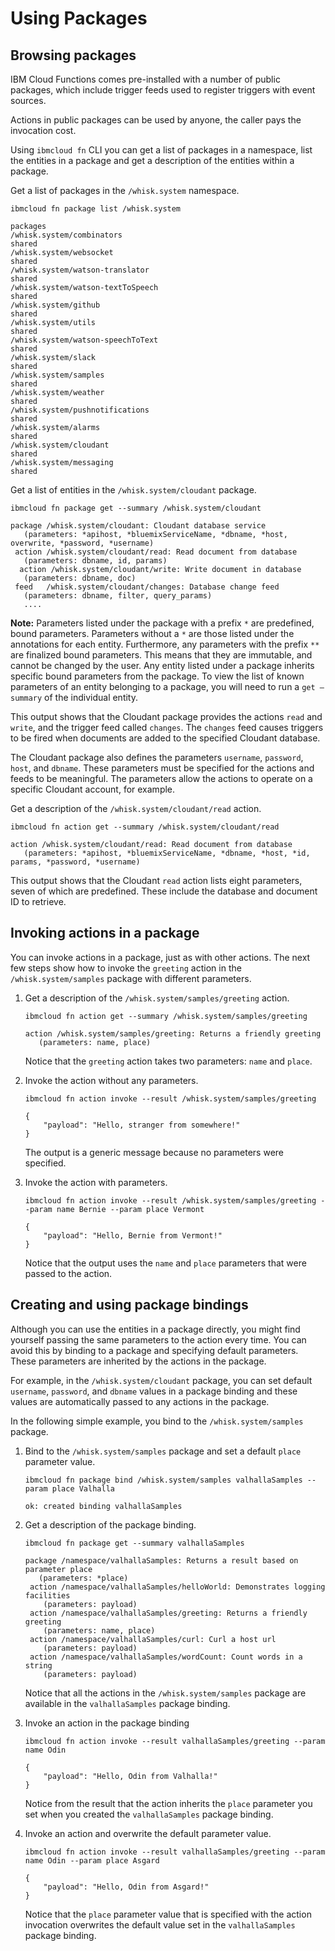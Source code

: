 # Using Packages

## Browsing packages

IBM Cloud Functions comes pre-installed with a number of public packages, which include trigger feeds used to register triggers with event sources.

Actions in public packages can be used by anyone, the caller pays the invocation cost.

Using `ibmcloud fn` CLI you can get a list of packages in a namespace, list the entities in a package and get a description of the entities within a package.

Get a list of packages in the `/whisk.system` namespace.

```text
ibmcloud fn package list /whisk.system
```

```text
packages
/whisk.system/combinators                                              shared
/whisk.system/websocket                                                shared
/whisk.system/watson-translator                                        shared
/whisk.system/watson-textToSpeech                                      shared
/whisk.system/github                                                   shared
/whisk.system/utils                                                    shared
/whisk.system/watson-speechToText                                      shared
/whisk.system/slack                                                    shared
/whisk.system/samples                                                  shared
/whisk.system/weather                                                  shared
/whisk.system/pushnotifications                                        shared
/whisk.system/alarms                                                   shared
/whisk.system/cloudant                                                 shared
/whisk.system/messaging                                                shared
```

Get a list of entities in the `/whisk.system/cloudant` package.

```text
ibmcloud fn package get --summary /whisk.system/cloudant
```

```text
package /whisk.system/cloudant: Cloudant database service
   (parameters: *apihost, *bluemixServiceName, *dbname, *host, overwrite, *password, *username)
 action /whisk.system/cloudant/read: Read document from database
   (parameters: dbname, id, params)
  action /whisk.system/cloudant/write: Write document in database
   (parameters: dbname, doc)
 feed   /whisk.system/cloudant/changes: Database change feed
   (parameters: dbname, filter, query_params)
   ....
```

**Note:** Parameters listed under the package with a prefix `*` are predefined, bound parameters. Parameters without a `*` are those listed under the annotations for each entity. Furthermore, any parameters with the prefix `**` are finalized bound parameters. This means that they are immutable, and cannot be changed by the user. Any entity listed under a package inherits specific bound parameters from the package. To view the list of known parameters of an entity belonging to a package, you will need to run a `get —summary` of the individual entity.

This output shows that the Cloudant package provides the actions `read` and `write`, and the trigger feed called `changes`. The `changes` feed causes triggers to be fired when documents are added to the specified Cloudant database.

The Cloudant package also defines the parameters `username`, `password`, `host`, and `dbname`. These parameters must be specified for the actions and feeds to be meaningful. The parameters allow the actions to operate on a specific Cloudant account, for example.

Get a description of the `/whisk.system/cloudant/read` action.

```text
ibmcloud fn action get --summary /whisk.system/cloudant/read
```

```text
action /whisk.system/cloudant/read: Read document from database
   (parameters: *apihost, *bluemixServiceName, *dbname, *host, *id, params, *password, *username)
```

This output shows that the Cloudant `read` action lists eight parameters, seven of which are predefined. These include the database and document ID to retrieve.

## Invoking actions in a package

You can invoke actions in a package, just as with other actions. The next few steps show how to invoke the `greeting` action in the `/whisk.system/samples` package with different parameters.

1. Get a description of the `/whisk.system/samples/greeting` action.

   ```text
   ibmcloud fn action get --summary /whisk.system/samples/greeting
   ```

   ```text
   action /whisk.system/samples/greeting: Returns a friendly greeting
      (parameters: name, place)
   ```

   Notice that the `greeting` action takes two parameters: `name` and `place`.

2. Invoke the action without any parameters.

   ```text
   ibmcloud fn action invoke --result /whisk.system/samples/greeting
   ```

   ```text
   {
       "payload": "Hello, stranger from somewhere!"
   }
   ```

   The output is a generic message because no parameters were specified.

3. Invoke the action with parameters.

   ```text
   ibmcloud fn action invoke --result /whisk.system/samples/greeting --param name Bernie --param place Vermont
   ```

   ```text
   {
       "payload": "Hello, Bernie from Vermont!"
   }
   ```

   Notice that the output uses the `name` and `place` parameters that were passed to the action.

## Creating and using package bindings

Although you can use the entities in a package directly, you might find yourself passing the same parameters to the action every time. You can avoid this by binding to a package and specifying default parameters. These parameters are inherited by the actions in the package.

For example, in the `/whisk.system/cloudant` package, you can set default `username`, `password`, and `dbname` values in a package binding and these values are automatically passed to any actions in the package.

In the following simple example, you bind to the `/whisk.system/samples` package.

1. Bind to the `/whisk.system/samples` package and set a default `place` parameter value.

   ```text
   ibmcloud fn package bind /whisk.system/samples valhallaSamples --param place Valhalla
   ```

   ```text
   ok: created binding valhallaSamples
   ```

2. Get a description of the package binding.

   ```text
   ibmcloud fn package get --summary valhallaSamples
   ```

   ```text
   package /namespace/valhallaSamples: Returns a result based on parameter place
      (parameters: *place)
    action /namespace/valhallaSamples/helloWorld: Demonstrates logging facilities
       (parameters: payload)
    action /namespace/valhallaSamples/greeting: Returns a friendly greeting
       (parameters: name, place)
    action /namespace/valhallaSamples/curl: Curl a host url
       (parameters: payload)
    action /namespace/valhallaSamples/wordCount: Count words in a string
       (parameters: payload)
   ```

   Notice that all the actions in the `/whisk.system/samples` package are available in the `valhallaSamples` package binding.

3. Invoke an action in the package binding

   ```text
   ibmcloud fn action invoke --result valhallaSamples/greeting --param name Odin
   ```

   ```text
   {
       "payload": "Hello, Odin from Valhalla!"
   }
   ```

   Notice from the result that the action inherits the `place` parameter you set when you created the `valhallaSamples` package binding.

4. Invoke an action and overwrite the default parameter value.

   ```text
   ibmcloud fn action invoke --result valhallaSamples/greeting --param name Odin --param place Asgard
   ```

   ```text
   {
       "payload": "Hello, Odin from Asgard!"
   }
   ```

   Notice that the `place` parameter value that is specified with the action invocation overwrites the default value set in the `valhallaSamples` package binding.

